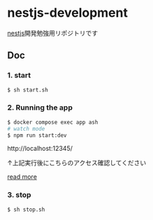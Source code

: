 # nestjs-development

[nestjs](https://nestjs.com/)開発勉強用リポジトリです
## Doc

### 1. start

```bash
$ sh start.sh
```
### 2. Running the app


```bash
$ docker compose exec app ash
# watch mode
$ npm run start:dev
```

http://localhost:12345/

↑上記実行後にこちらのアクセス確認してください

[read more](https://github.com/hoshima-ut/nestjs-development/tree/main/app)

### 3. stop

```bash
$ sh stop.sh
```
